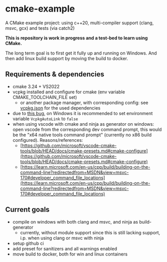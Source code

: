 # cmake-example
A CMake example project: using c++20, multi-compiler support (clang, msvc, gcx) and tests (via catch2) 

**This is repository is work in progress and a test-bed to learn using CMake.**

The long term goal is to first get it fully up and running on Windows.
And then add linux build support by moving the build to docker. 

## Requirements & dependencies
- cmake 3.24 + VS2022
- vcpkg installed and configure for cmake (env variable CMAKE_TOOLCHAIN_FILE set) 
    - or another package manager, with corresponding config: see [vcpkg.json](/vcpkg.json) for the used dependencies
- due to [this bug](https://github.com/microsoft/vcpkg/issues/15623), on Windows it is recommended to set environment variable `VcpkgAutoLink` to `false`
- when using vscode with cmake and ninja as generator on windows: open vscode from the corresponding dev command prompt,
    this would be the "x64 native tools command prompt" (currently no x86 build configured). 
    Reasons/references:
    - [https://github.com/microsoft/vscode-cmake-tools/blob/HEAD/docs/cmake-presets.md#cmake-configure](https://github.com/microsoft/vscode-cmake-tools/blob/HEAD/docs/cmake-presets.md#cmake-configure)
    - [https://learn.microsoft.com/en-us/cpp/build/building-on-the-command-line?redirectedfrom=MSDN&view=msvc-170#developer_command_file_locations](https://learn.microsoft.com/en-us/cpp/build/building-on-the-command-line?redirectedfrom=MSDN&view=msvc-170#developer_command_file_locations)

## Current goals
- compile on windows with both clang and msvc, and ninja as build-generator
    - currently, without module support since this is still lacking support, i.p. when using clang or msvc with ninja
- setup github ci
- add preset for sanitizers and all warnings enabled
- move build to docker, both for win and linux containers


